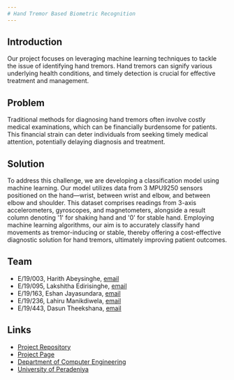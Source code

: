 ```yaml
---
# Hand Tremor Based Biometric Recognition
---
```


## Introduction

Our project focuses on leveraging machine learning techniques to tackle the issue of identifying hand tremors. Hand tremors can signify various underlying health conditions, and timely detection is crucial for effective treatment and management.

## Problem

Traditional methods for diagnosing hand tremors often involve costly medical examinations, which can be financially burdensome for patients. This financial strain can deter individuals from seeking timely medical attention, potentially delaying diagnosis and treatment.

## Solution

To address this challenge, we are developing a classification model using machine learning. Our model utilizes data from 3 MPU9250 sensors positioned on the hand—wrist, between wrist and elbow, and between elbow and shoulder. This dataset comprises readings from 3-axis accelerometers, gyroscopes, and magnetometers, alongside a result column denoting '1' for shaking hand and '0' for stable hand. Employing machine learning algorithms, our aim is to accurately classify hand movements as tremor-inducing or stable, thereby offering a cost-effective diagnostic solution for hand tremors, ultimately improving patient outcomes.

## Team

- E/19/003, Harith Abeysinghe, [email](mailto:e19003@eng.pdn.ac.lk)
- E/19/095, Lakshitha Edirisinghe, [email](mailto:e19095@eng.pdn.ac.lk)
- E/19/163, Eshan Jayasundara, [email](mailto:e19163@eng.pdn.ac.lk)
- E/19/236, Lahiru Manikdiwela, [email](mailto:e19236@eng.pdn.ac.lk)
- E/19/443, Dasun Theekshana, [email](mailto:e19443@eng.pdn.ac.lk)

## Links

- [Project Repository](https://github.com/cepdnaclk/e19-co544-Hand-Tremor-Prediction-System)
- [Project Page](https://cepdnaclk.github.io/e19-co544-Hand-Tremor-Prediction-System)
- [Department of Computer Engineering](http://www.ce.pdn.ac.lk/)
- [University of Peradeniya](https://eng.pdn.ac.lk/)
